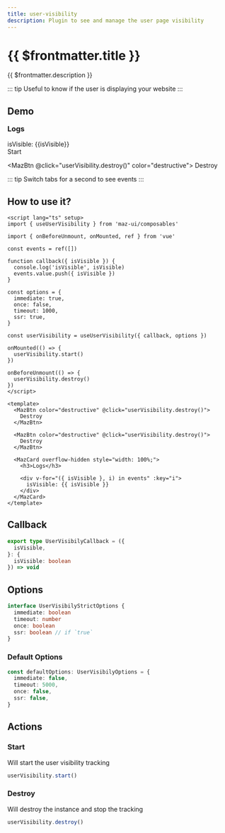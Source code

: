 ```yaml
---
title: user-visibility
description: Plugin to see and manage the user page visibility
---
```


# {{ $frontmatter.title }}

{{ $frontmatter.description }}

::: tip
Useful to know if the user is displaying your website
:::

## Demo

<MazCard overflow-hidden style="width: 100%; margin-bottom: 1rem;">
  <h3 style="margin-top: 0; margin-bottom: 1rem;">Logs</h3>

  <div v-for="({isVisible}, i) in events" :key="i">
    isVisible: {{isVisible}}
  </div>
</MazCard>

<div class="flex items-start gap-05 items-center flex-wrap">
  <MazBtn @click="userVisibility.start()" color="info">
    Start
  </MazBtn>

<MazBtn @click="userVisibility.destroy()" color="destructive">
Destroy
</MazBtn>

</div>

::: tip
Switch tabs for a second to see events
:::

## How to use it?

```vue
<script lang="ts" setup>
import { useUserVisibility } from 'maz-ui/composables'

import { onBeforeUnmount, onMounted, ref } from 'vue'

const events = ref([])

function callback({ isVisible }) {
  console.log('isVisible', isVisible)
  events.value.push({ isVisible })
}

const options = {
  immediate: true,
  once: false,
  timeout: 1000,
  ssr: true,
}

const userVisibility = useUserVisibility({ callback, options })

onMounted(() => {
  userVisibility.start()
})

onBeforeUnmount(() => {
  userVisibility.destroy()
})
</script>

<template>
  <MazBtn color="destructive" @click="userVisibility.destroy()">
    Destroy
  </MazBtn>

  <MazBtn color="destructive" @click="userVisibility.destroy()">
    Destroy
  </MazBtn>

  <MazCard overflow-hidden style="width: 100%;">
    <h3>Logs</h3>

    <div v-for="({ isVisible }, i) in events" :key="i">
      isVisible: {{ isVisible }}
    </div>
  </MazCard>
</template>
```

<script lang="ts" setup>
  import { onMounted, ref, onBeforeUnmount } from 'vue'

  import { useUserVisibility } from 'maz-ui/src/composables/useUserVisibility'

  const events = ref([])

  const callback = ({ isVisible }) => {
    console.log('isVisible', isVisible)
    events.value.push({ isVisible: isVisible })
  }

  const options = {
    immediate: true,
    once: false,
    timeout: 1000,
    ssr: true,
  }

  const userVisibility = useUserVisibility({ callback, options })

  onMounted(() => {
    userVisibility.start()
  })

  onBeforeUnmount(() => {
    userVisibility.destroy()
  })
</script>

## Callback

```ts
export type UserVisibilyCallback = ({
  isVisible,
}: {
  isVisible: boolean
}) => void
```

## Options

```ts
interface UserVisibilyStrictOptions {
  immediate: boolean
  timeout: number
  once: boolean
  ssr: boolean // if `true`
}
```

### Default Options

```ts
const defaultOptions: UserVisibilyOptions = {
  immediate: false,
  timeout: 5000,
  once: false,
  ssr: false,
}
```

## Actions

### Start

Will start the user visibility tracking

```ts
userVisibility.start()
```

### Destroy

Will destroy the instance and stop the tracking

```ts
userVisibility.destroy()
```
